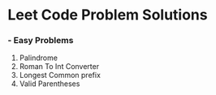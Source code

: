 # Leet Code Problem Solutions

### - Easy Problems
1) Palindrome
2) Roman To Int Converter
3) Longest Common prefix
4) Valid Parentheses